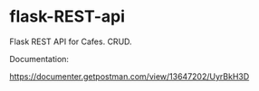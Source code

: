 # flask-REST-api
Flask REST API for Cafes. CRUD. 


Documentation:

https://documenter.getpostman.com/view/13647202/UyrBkH3D
